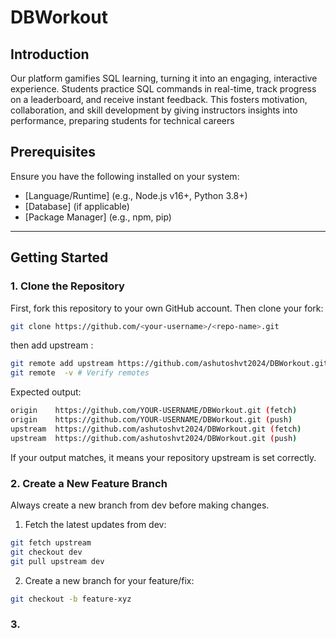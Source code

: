 # DBWorkout

## Introduction
Our platform gamifies SQL learning, turning it into an engaging, interactive experience. Students practice SQL commands in real-time, track progress on a leaderboard, and receive instant feedback. This fosters motivation, collaboration, and skill development by giving instructors insights into performance, preparing students for technical careers

## Prerequisites
Ensure you have the following installed on your system:
- [Language/Runtime] (e.g., Node.js v16+, Python 3.8+)
- [Database] (if applicable)
- [Package Manager] (e.g., npm, pip)

---

## Getting Started

### 1. Clone the Repository
First, fork this repository to your own GitHub account. Then clone your fork:
```bash
git clone https://github.com/<your-username>/<repo-name>.git
```

then add upstream :
```bash
git remote add upstream https://github.com/ashutoshvt2024/DBWorkout.git 
git remote  -v # Verify remotes 
```

Expected output: 
```bash
origin    https://github.com/YOUR-USERNAME/DBWorkout.git (fetch) 
origin    https://github.com/YOUR-USERNAME/DBWorkout.git (push) 
upstream  https://github.com/ashutoshvt2024/DBWorkout.git (fetch) 
upstream  https://github.com/ashutoshvt2024/DBWorkout.git (push) 
```
If your output matches, it means your repository upstream is set correctly.

### 2. Create a New Feature Branch 
Always create a new branch from dev before making changes. 

1. Fetch the latest updates from dev: 
```bash
git fetch upstream 
git checkout dev 
git pull upstream dev 
```

2. Create a new branch for your feature/fix: 
```bash
git checkout -b feature-xyz
```

### 3. 